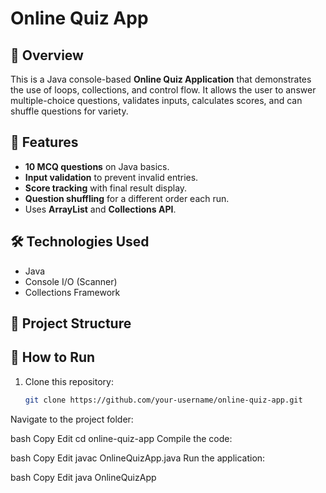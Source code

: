 # Online Quiz App

## 📌 Overview
This is a Java console-based **Online Quiz Application** that demonstrates the use of loops, collections, and control flow. It allows the user to answer multiple-choice questions, validates inputs, calculates scores, and can shuffle questions for variety.

## 🎯 Features
- **10 MCQ questions** on Java basics.
- **Input validation** to prevent invalid entries.
- **Score tracking** with final result display.
- **Question shuffling** for a different order each run.
- Uses **ArrayList** and **Collections API**.

## 🛠 Technologies Used
- Java
- Console I/O (Scanner)
- Collections Framework

## 📂 Project Structure

## 🚀 How to Run
1. Clone this repository:
   ```bash
   git clone https://github.com/your-username/online-quiz-app.git
Navigate to the project folder:

bash
Copy
Edit
cd online-quiz-app
Compile the code:

bash
Copy
Edit
javac OnlineQuizApp.java
Run the application:

bash
Copy
Edit
java OnlineQuizApp
